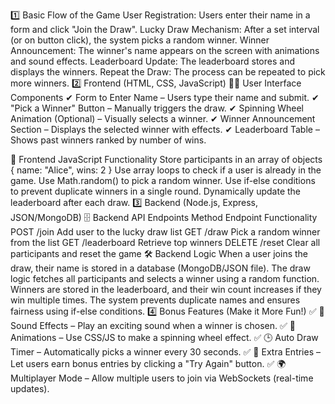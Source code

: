 1️⃣ Basic Flow of the Game
User Registration: Users enter their name in a form and click "Join the Draw".
Lucky Draw Mechanism: After a set interval (or on button click), the system picks a random winner.
Winner Announcement: The winner's name appears on the screen with animations and sound effects.
Leaderboard Update: The leaderboard stores and displays the winners.
Repeat the Draw: The process can be repeated to pick more winners.
2️⃣ Frontend (HTML, CSS, JavaScript)
👨‍💻 User Interface Components
✔ Form to Enter Name – Users type their name and submit.
✔ "Pick a Winner" Button – Manually triggers the draw.
✔ Spinning Wheel Animation (Optional) – Visually selects a winner.
✔ Winner Announcement Section – Displays the selected winner with effects.
✔ Leaderboard Table – Shows past winners ranked by number of wins.

🔁 Frontend JavaScript Functionality
Store participants in an array of objects { name: "Alice", wins: 2 }
Use array loops to check if a user is already in the game.
Use Math.random() to pick a random winner.
Use if-else conditions to prevent duplicate winners in a single round.
Dynamically update the leaderboard after each draw.
3️⃣ Backend (Node.js, Express, JSON/MongoDB)
🗄 Backend API Endpoints
Method Endpoint Functionality
POST /join Add user to the lucky draw list
GET /draw Pick a random winner from the list
GET /leaderboard Retrieve top winners
DELETE /reset Clear all participants and reset the game
🛠 Backend Logic
When a user joins the draw, their name is stored in a database (MongoDB/JSON file).
The draw logic fetches all participants and selects a winner using a random function.
Winners are stored in the leaderboard, and their win count increases if they win multiple times.
The system prevents duplicate names and ensures fairness using if-else conditions.
4️⃣ Bonus Features (Make it More Fun!)
✅ 🎵 Sound Effects – Play an exciting sound when a winner is chosen.
✅ 🎨 Animations – Use CSS/JS to make a spinning wheel effect.
✅ 🕒 Auto Draw Timer – Automatically picks a winner every 30 seconds.
✅ 💎 Extra Entries – Let users earn bonus entries by clicking a "Try Again" button.
✅ 🌍 Multiplayer Mode – Allow multiple users to join via WebSockets (real-time updates).

